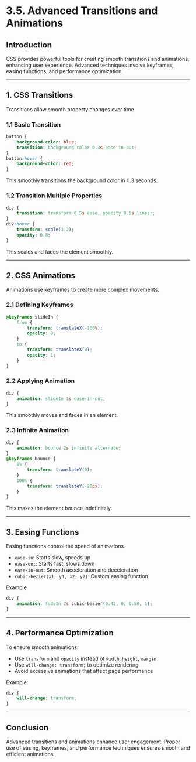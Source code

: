 # 3.5. Advanced Transitions and Animations

## Introduction
CSS provides powerful tools for creating smooth transitions and animations, enhancing user experience. Advanced techniques involve keyframes, easing functions, and performance optimization.

---

## 1. CSS Transitions
Transitions allow smooth property changes over time.

### 1.1 Basic Transition
```css
button {
    background-color: blue;
    transition: background-color 0.3s ease-in-out;
}
button:hover {
    background-color: red;
}
```
This smoothly transitions the background color in 0.3 seconds.

### 1.2 Transition Multiple Properties
```css
div {
    transition: transform 0.5s ease, opacity 0.5s linear;
}
div:hover {
    transform: scale(1.2);
    opacity: 0.8;
}
```
This scales and fades the element smoothly.

---

## 2. CSS Animations
Animations use keyframes to create more complex movements.

### 2.1 Defining Keyframes
```css
@keyframes slideIn {
    from {
        transform: translateX(-100%);
        opacity: 0;
    }
    to {
        transform: translateX(0);
        opacity: 1;
    }
}
```

### 2.2 Applying Animation
```css
div {
    animation: slideIn 1s ease-in-out;
}
```
This smoothly moves and fades in an element.

### 2.3 Infinite Animation
```css
div {
    animation: bounce 2s infinite alternate;
}
@keyframes bounce {
    0% {
        transform: translateY(0);
    }
    100% {
        transform: translateY(-20px);
    }
}
```
This makes the element bounce indefinitely.

---

## 3. Easing Functions
Easing functions control the speed of animations.

- `ease-in`: Starts slow, speeds up
- `ease-out`: Starts fast, slows down
- `ease-in-out`: Smooth acceleration and deceleration
- `cubic-bezier(x1, y1, x2, y2)`: Custom easing function

Example:
```css
div {
    animation: fadeIn 2s cubic-bezier(0.42, 0, 0.58, 1);
}
```

---

## 4. Performance Optimization
To ensure smooth animations:
- Use `transform` and `opacity` instead of `width`, `height`, `margin`
- Use `will-change: transform;` to optimize rendering
- Avoid excessive animations that affect page performance

Example:
```css
div {
    will-change: transform;
}
```

---

## Conclusion
Advanced transitions and animations enhance user engagement. Proper use of easing, keyframes, and performance techniques ensures smooth and efficient animations.

